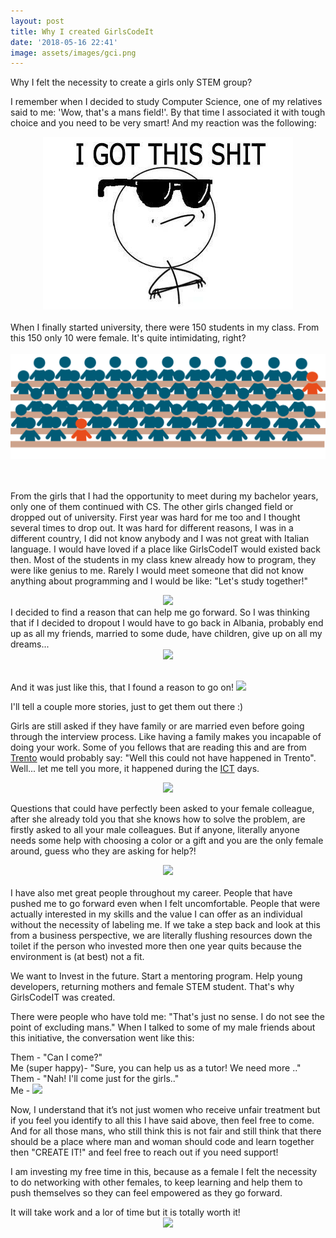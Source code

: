 ```yaml
---
layout: post
title: Why I created GirlsCodeIt
date: '2018-05-16 22:41'
image: assets/images/gci.png
---
```


Why I felt the necessity to create a girls only STEM group?

I remember when I decided to study Computer Science, one of my relatives said to me: 'Wow, that's a mans field!'. By that time I associated it with tough choice and you need to be very smart! And my reaction was the following:
<!--more-->
<div style="text-align:center">
  <img src= "/assets/images/cadoit_meme.jpg"/>
</div>
<br/>
When I finally started university, there were 150 students in my class. From this 150 only 10 were female. It's quite intimidating, right?
<br/>
<br/>
<div style="text-align:center">
  <img src= "/assets/images/class.png"/>
</div>
<br/>
<br/>

From the girls that I had the opportunity to meet during my bachelor years, only one of them continued with CS. The other girls changed field or dropped out of university. First year was hard for me too and I thought several times to drop out. It was hard for different reasons, I was in a different country, I did not know anybody and I was not great with Italian language. I would have loved if a place like GirlsCodeIT would existed back then. Most of the students in my class knew already how to program, they were like genius to me. Rarely I would meet someone that did not know anything about programming and I would be like: "Let's study together!"
<div style="text-align:center">
  <img src= "https://i.imgflip.com/1qx7x7.jpg?a423264"/>
</div>
I decided to find a reason that can help me go forward. So I was thinking that if I decided to dropout I would have to go back in Albania, probably end up as all my friends, married to some dude, have children, give up on all my dreams...
<div style="text-align:center">
<img src= "https://s-media-cache-ak0.pinimg.com/736x/88/b0/70/88b070d42d58d4945eb4f6ef4c9501be.jpg"/>
</div>
<br/>

And it was just like this, that I found a reason to go on! ![](http://i0.kym-cdn.com/entries/icons/thumb/000/000/091/Problem.jpg?1236877228)
<br/>

<div class="statement">
<p>I'll tell a couple more stories, just to get them out there :)</p>
</div>

Girls are still asked if they have family or are married even before going through the interview process. Like having a family makes you incapable of doing your work. Some of you fellows that are reading this and are from <a class="pink_link" href="https://en.wikipedia.org/wiki/Trento">Trento</a> would probably say: "Well this could not have happened in Trento". Well... let me tell you more, it happened during the <a class="pink_link" href="http://2018.ictdays.it/en">ICT</a> days.

<div style="text-align:center">
  <img src= "https://memegenerator.net/img/images/2460683.jpg"/>
</div>

Questions that could have perfectly been asked to your female colleague, after she already told you that she knows how to solve the problem, are firstly asked to all your male colleagues. But if anyone, literally anyone needs some help with choosing a color or a gift and you are the only female around, guess who they are asking for help?!
<div style="text-align:center">
  <img src= "https://orig00.deviantart.net/cbc3/f/2012/196/4/3/huh__face_by_xtremeangler-d57ci50.gif"/>
</div>
<br/>
I have also met great people throughout my career. People that have pushed me to go forward even when I felt uncomfortable. People that were actually interested in my skills and the value I can offer as an individual without the necessity of labeling me. If we take a step back and look at this from a business perspective, we are literally flushing resources down the toilet if the person who invested more then one year quits because the environment is (at best) not a fit.
<div class="statement">
<p>We want to Invest in the future. Start a mentoring program. Help young developers, returning mothers and female STEM student. That's why GirlsCodeIT was created. </p>
</div>
There were people who have told me: "That's just no sense. I do not see the point of excluding mans."
When I talked to some of my male friends about this initiative, the conversation went like this:

Them - "Can I come?"<br/>
Me (super happy)- "Sure, you can help us as a tutor! We need more .." <br/>
Them - "Nah! I'll come just for the girls.." <br/>
Me -
![](http://ragegenerator.com/images/ragebuilder-faces/Female-Blonde-3/blonde_troll%20sad.png)


Now, I understand that it’s not just women who receive unfair treatment but if you feel you identify to all this I have said above, then feel free to come. And for all those mans, who still think this is not fair and still think that there should be a place where man and woman should code and learn together then "CREATE IT!" and feel free to reach out if you need support!
<div class="statement">
<p>
I am investing my free time in this, because as a female I felt the necessity to do networking with other females, to keep learning and help them to push themselves so they can feel empowered as they go forward.
</p>
</div>
It will take work and a lor of time but it is totally worth it!
<div style="text-align:center">
  <img src= "http://redsitewins.files.wordpress.com/2011/08/x-all-the-things-meme-generator-thank-you-73fc65.png"/>
</div>
<br/>
